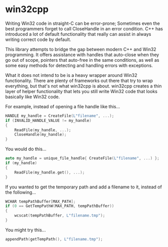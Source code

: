 # win32cpp

Writing Win32 code in straight-C can be error-prone; Sometimes even the best programmers forget to call CloseHandle in an error condition. C++ has introduced a lot of default functionality that really can assist in always writing correct code by default.

This library attempts to bridge the gap between modern C++ and Win32 programming. It offers assistance with handles that auto-close when they go out of scope, pointers that auto-free in the same conditions, as well as some easy methods for detecting and handling errors with exceptions.

What it does not intend to be is a heavy wrapper around Win32 functionality. There are plenty of frameworks out there that try to wrap everything, but that's not what win32cpp is about. win32cpp creates a thin layer of helper functionality that lets you still write Win32 code that looks basically like Win32 code.

For example, instead of opening a file handle like this...

```c++
HANDLE my_handle = CreateFile(L"filename", ...);
if (INVALID_HANDLE_VALUE != my_handle)
{
    ReadFile(my_handle, ...);
    CloseHandle(my_handle);
}
```

You would do this...

```c++
auto my_handle = unique_file_handle{ CreateFile(L"filename", ...) };
if (my_handle)
{
    ReadFile(my_handle.get(), ...);
}
```

If you wanted to get the temporary path and add a filename to it, instead of the following...

```c++
WCHAR tempPathBuffer[MAX_PATH];
if (0 == GetTempPathW(MAX_PATH, tempPathBuffer))
{
    wcscat(tempPathBuffer, L"filename.tmp");
}
```

You might try this...

```c++
appendPath(getTempPath(), L"filename.tmp");
```
